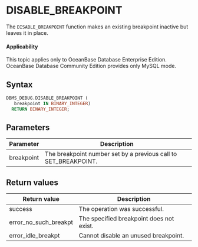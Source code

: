 DISABLE_BREAKPOINT
=======================================

The `DISABLE_BREAKPOINT` function makes an existing breakpoint inactive but leaves it in place.

<main id="notice" >
    <h4>Applicability</h4>
    <p>This topic applies only to OceanBase Database Enterprise Edition. OceanBase Database Community Edition provides only MySQL mode. </p>
  </main>

Syntax
-----------

```sql
DBMS_DEBUG.DISABLE_BREAKPOINT (
   breakpoint IN BINARY_INTEGER)
  RETURN BINARY_INTEGER;
```



Parameters
-------------



| **Parameter** | **Description**                                                 |
|---------------|-----------------------------------------------------------------|
| breakpoint    | The breakpoint number set by a previous call to SET_BREAKPOINT. |



Return values
------------



| **Return value**      | **Description**                          |
|-----------------------|------------------------------------------|
| success               | The operation was successful.            |
| error_no_such_breakpt | The specified breakpoint does not exist. |
| error_idle_breakpt    | Cannot disable an unused breakpoint.     |



